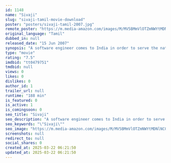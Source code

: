 ```yaml
---
id: 1148
name: "Sivaji"
slug: "sivaji-tamil-movie-download"
poster: "posters/sivaji-tamil-2007.jpg"
remote_poster: "https://m.media-amazon.com/images/M/MV5BMmVlOTZmNWYtMDNlNC00MzE2LWFkN2MtYjJhOGNhNGUwMjk3XkEyXkFqcGc@._V1_SX300.jpg"
original_language: "Tamil"
dubbed_in: null
released_date: "15 Jun 2007"
synopsis: "A software engineer comes to India in order to serve the nation and invest in its welfare. A few corrupt officials and politicians try to stop him while he tries to do good for the poor."
type: "movie"
rating: "7.5"
imdbid: "tt0479751"
tmdbid: null
views: 0
likes: 0
dislikes: 0
author_id: 1
trailer_url: null
runtime: "188 min"
is_featured: 0
is_active: 1
is_comingsoon: 0
seo_title: "Sivaji"
seo_description: "A software engineer comes to India in order to serve the nation and invest in its welfare. A few corrupt officials and politicians try to stop him while he tries to do good for the poor."
seo_keywords: "\"Sivaji\""
seo_image: "https://m.media-amazon.com/images/M/MV5BMmVlOTZmNWYtMDNlNC00MzE2LWFkN2MtYjJhOGNhNGUwMjk3XkEyXkFqcGc@._V1_SX300.jpg"
screenshots: null
redirect_to: null
social_shares: 0
created_at: 2025-03-22 06:21:50
updated_at: 2025-03-22 06:21:50
---
```


